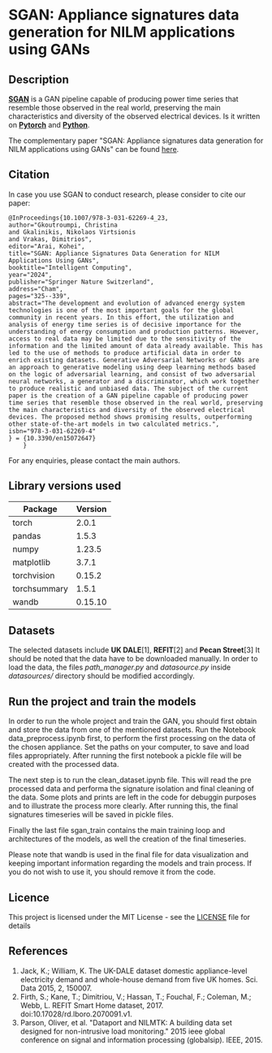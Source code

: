 # SGAN: Appliance signatures data generation for NILM applications using GANs

## Description
**[SGAN](https://link.springer.com/chapter/10.1007/978-3-031-62269-4_23)** is a GAN pipeline capable of producing power time series that resemble those observed in the real world, preserving the main characteristics and diversity of the observed electrical devices. Is it written on **[Pytorch](https://pytorch.org)** and **[Python](https://www.python.org)**.

The complementary paper "SGAN: Appliance signatures data generation for NILM applications using GANs" can be found [here](https://link.springer.com/chapter/10.1007/978-3-031-62269-4_23).

## Citation

In case you use SGAN to conduct research, please consider to cite our paper:

    @InProceedings{10.1007/978-3-031-62269-4_23,
    author="Gkoutroumpi, Christina
    and Gkalinikis, Nikolaos Virtsionis
    and Vrakas, Dimitrios",
    editor="Arai, Kohei",
    title="SGAN: Appliance Signatures Data Generation for NILM Applications Using GANs",
    booktitle="Intelligent Computing",
    year="2024",
    publisher="Springer Nature Switzerland",
    address="Cham",
    pages="325--339",
    abstract="The development and evolution of advanced energy system technologies is one of the most important goals for the global community in recent years. In this effort, the utilization and analysis of energy time series is of decisive importance for the understanding of energy consumption and production patterns. However, access to real data may be limited due to the sensitivity of the information and the limited amount of data already available. This has led to the use of methods to produce artificial data in order to enrich existing datasets. Generative Adversarial Networks or GANs are an approach to generative modeling using deep learning methods based on the logic of adversarial learning, and consist of two adversarial neural networks, a generator and a discriminator, which work together to produce realistic and unbiased data. The subject of the current paper is the creation of a GAN pipeline capable of producing power time series that resemble those observed in the real world, preserving the main characteristics and diversity of the observed electrical devices. The proposed method shows promising results, outperforming other state-of-the-art models in two calculated metrics.",
    isbn="978-3-031-62269-4"
    } = {10.3390/en15072647}
        }
    
For any enquiries, please contact the main authors.

## Library versions used

| Package    | Version |
| -------- | ------- |
| torch  | 2.0.1     |
| pandas | 1.5.3     |
| numpy    | 1.23.5   |
| matplotlib    | 3.7.1    |
| torchvision    | 0.15.2    |
| torchsummary    | 1.5.1    |
| wandb    | 0.15.10    |

## Datasets

The selected datasets include **UK DALE**[1], **REFIT**[2] and **Pecan Street**[3]
It should be noted that the data have to be downloaded manually.
In order to load the data, the files _path_manager.py_ and _datasource.py_ inside _datasources/_ directory should be 
modified accordingly.

## Run the project and train the models

In order to run the whole project and train the GAN, you should first obtain and store the data from one of the mentioned datasets.
Run the Notebook data_preprocess.ipynb first, to perform the first processing on the data of the chosen appliance. Set the paths on your computer, to save and load files appropriately.
After running the first notebook a pickle file will be created with the processed data.

The next step is to run the clean_dataset.ipynb file. This will read the pre processed data and performa the signature isolation and final cleaning of the data. Some plots and prints
are left in the code for debuggin purposes and to illustrate the process more clearly. After running this, the final signatures timeseries will be saved in pickle files.

Finally the last file sgan_train contains the main training loop and architectures of the models, as well the creation of the final timeseries. 

Please note that wandb is used in the final file for data visualization and keeping important information regarding the models and train process. If you do not wish to use it, you should 
remove it from the code.


## Licence

This project is licensed under the MIT License - see the [LICENSE](https://github.com/chrigkou/sgan/blob/main/LICENSE) file for details

## References
1. Jack, K.; William, K. The UK-DALE dataset domestic appliance-level electricity demand and whole-house demand from five UK
homes. Sci. Data 2015, 2, 150007.
2. Firth, S.; Kane, T.; Dimitriou, V.; Hassan, T.; Fouchal, F.; Coleman, M.; Webb, L. REFIT Smart Home dataset, 2017.
doi:10.17028/rd.lboro.2070091.v1.
3. Parson, Oliver, et al. "Dataport and NILMTK: A building data set designed for non-intrusive load monitoring." 2015 ieee global conference on signal and information processing (globalsip). IEEE, 2015.


